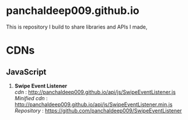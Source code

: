 # panchaldeep009.github.io
This is repository I build to share libraries and APIs I made,
# CDNs
  ## JavaScript
  1. __Swipe Event Listener__<br />
      _cdn_ : http://panchaldeep009.github.io/api/js/SwipeEventListener.js<br />
      _Minified cdn_ : http://panchaldeep009.github.io/api/js/SwipeEventListener.min.js<br />
      _Repository_ : https://github.com/panchaldeep009/SwipeEventListener<br />
    
